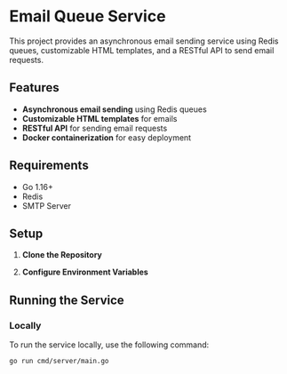 # Email Queue Service

This project provides an asynchronous email sending service using Redis queues, customizable HTML templates, and a RESTful API to send email requests. 

## Features

- **Asynchronous email sending** using Redis queues
- **Customizable HTML templates** for emails
- **RESTful API** for sending email requests
- **Docker containerization** for easy deployment

## Requirements

- Go 1.16+
- Redis
- SMTP Server

## Setup

1. **Clone the Repository**

2. **Configure Environment Variables**



## Running the Service

### Locally

To run the service locally, use the following command:

```bash
go run cmd/server/main.go
```
